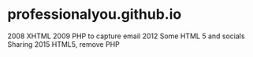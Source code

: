 # professionalyou.github.io

2008 XHTML
2009 PHP to capture email
2012 Some HTML 5 and socials Sharing
2015 HTML5, remove PHP
